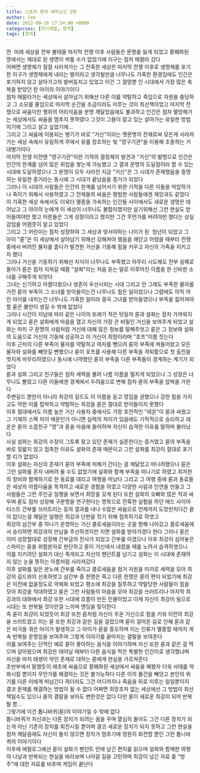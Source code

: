 ```yaml
---
title: 스토리 창작 에피소드 2편
author: lee
date: 2022-09-16 17:54:00 +0800
categories: [자기계발, 창작]
tags: [창작]
---
```



<div data-original-attrs="{&quot;style&quot;:&quot;&quot;}">먼&nbsp; 미래 세상을 전부 불태울 마지막 전쟁 이후 사람들은 문명을 잃게 되었고 황폐화된 땅에서는 제대로 된 생명이 싹틀 수가 없었기에 지구는 점차 매말라 갔다</div>
<div data-original-attrs="{&quot;style&quot;:&quot;&quot;}">어쩌면 생명체가 점점 사라져가는 그 잔혹한 세상은 마지막 전쟁 이후로 생명체를 포기한 지구가 생명체에게 내리는 벌이라고 생각될만큼 너무나도 가혹한 환경임에도 인간은 포기하지 않고 살아가고자 발버둥치고 있었고 이건 그 절망뿐 인 시대에서 가장 많은 축복을 받았던 한 아이의 이야기이다</div>
<div data-original-attrs="{&quot;style&quot;:&quot;&quot;}">점차 매말라가는 세상에서 살아남기 위해선 다른 이를 약탈하고 죽임으로 자원을 충당하고 그 소모를 줄임으로 마지막 순간을 조금이라도 미루는 것이 최선책이었고 마지막 전쟁으로 싸움이란 행위의 어리석음을 분명 깨달았음에도 불과하고 인간은 점차 멸망해가는 세상에서도 싸움을 멈추지 못하였다 그것이 그들이 알고 있는 살아가는 유일한 방법이기에 그리고 살고 싶었기에...</div>
<div data-original-attrs="{&quot;style&quot;:&quot;&quot;}">그리고 그 싸움에 이용되는 병기가 바로 "거신"이라는 옛문명의 잔재로써 모든게 사라져가는 세상 속에서 유일하게 무에서 유를 창조하는 빛 "영구기관"을 이용해 조종하는 거대병기이다&nbsp;</div>
<div data-original-attrs="{&quot;style&quot;:&quot;&quot;}">마지막 전쟁 이전엔 "영구기관"이란 기적의 결정체의 발견과 "거신"의 발명으로 인간은 인간의 한계를 넘어 많은 위업을 쌓는게 가능했고 그 결과 문명의 도달점이라 할 수 있는 시대에 도달하였으나 그 문명이 모두 사라진 지금 "거신"은 그 시대가 존재했음을 증명하는 유일한 증거라는 동시에 그 시대가 끝났음을 증거가 되었다&nbsp;</div>
<div data-original-attrs="{&quot;style&quot;:&quot;&quot;}">그러나 이 시대의 사람들은 인간의 한계를 넘어서기 위한 기적을 다른 이들을 억압하거나 죽이기 위해서 사용하였고 그 잔재들의 싸움은 평범한 사람들에겐 재앙과도 같았다</div>
<div data-original-attrs="{&quot;style&quot;:&quot;&quot;}">이 가혹한 세상 속에서도 더욱더 멸종을 가속하는 인간들 사이에서도 새로운 생명은 태어났고 그 아이의 눈에게 이 세상이 너무나도 불합리했지만 살기위해선 그런 현실도 받아들여야만 했고 어른들은 그게 성장이라고 했지만 그건 무언가를 버려야만 했다는 상실감임을 어렴풋이 알고 있었다</div>
<div data-original-attrs="{&quot;style&quot;:&quot;&quot;}">그리고 그 어린이는 점차 성장하여 그 세상과 맞서야하는 나이가 된&nbsp; 청년이 되었고 그 아이 "륜"은 이 세상에서 살아남기 위해선 강해져야 했음을 깨닫고 어렸을 때부터 전쟁 중에서 버려진 물자를 줍다가 발견한 거신을 기동해 힘을 키우고 자신의 가족을 지키고자 했다</div>
<div data-original-attrs="{&quot;style&quot;:&quot;&quot;}">그러나 거신을 기동하기 위해선 지식이 너무나도 부족했고 아무리 시도해도 전부 실패로 돌아가 륜은 점차 지쳐갈 때쯤 "설화"라는 처음 듣는 말로 이루어진 이름을 한 신비한 소녀를 구해주게 되엇다</div>
<div data-original-attrs="{&quot;style&quot;:&quot;&quot;}">그녀는 신기하고 아름다웠으나 생존이 우선시되는 시대 그리고 안 그래도 부족한 물자를 가진 륜의 부족이 그 소녀를 받아들이는건 너무나도 힘든 일이었으나 그럼에도 아직 어린 아이를 내치는건 너무나도 가혹한 일이라 결국 그녀를 받아들였으나 부족을 짊어져야할 륜은 불만이 생길 수 밖에 없었다</div>
 
<div data-original-attrs="{&quot;style&quot;:&quot;&quot;}">그러나 시간이 지남에 따라 같은 나이의 또래가 적은 탓일까 륜과 설화는 점차 가까워지게 되었고 륜은 설화에게 마음을 열고 자신의 가장 큰 비밀인 거신을 보여주게 되었고 설화는 마치 구 문명의 사람처럼 거신에 대해 많은 정보를 말해주엇고 륜은 그 정보와 설화의 도움으로 거신의 기동에 성공하고 이 거신이 희망이라며 "호프"이름 짓는다</div>
 
<div data-original-attrs="{&quot;style&quot;:&quot;&quot;}">이후 근처의 다른 부족이 물자를 약탈하고 여자를 뺏으려 륜의 부족에 쳐들어왔고 모든 물자와 설화를 빼앗길 뻔했으나 륜이 호프를 사용해 다른 부족을 격퇴함으로 첫 출진을 멋지게 마무리하였으나 동시에 나약했던 륜의 부족을 다른 부족들이 경계하는 계기가 되었다</div>
 
<div data-original-attrs="{&quot;style&quot;:&quot;&quot;}">륜과 설화 그리고 친구들은 점차 세력을 불려 나름 이름을 떨치게 되었으나 그 성장은 너무나도 빨랐고 다른 이들에겐 경계에서 두려움으로 변해 점차 륜의 부족을 압박을 가한다&nbsp;</div>
<div data-original-attrs="{&quot;style&quot;:&quot;&quot;}">주변길드 뿐만이 아니라 최강의 길드도 이 이름을 듣고 영입을 권했으나 강한 힘을 가지고도 약한 이를 핍박하고 약탈하는 최강을 륜은 절대로 받아들이지 못했다</div>
 
<div data-original-attrs="{&quot;style&quot;:&quot;&quot;}">이후 절대에서도 이름 높은 거신 사용자 중에서도 가장 호전적인 "레온"이 륜과 싸웠고 그 기체의 스펙 차이 때문인가 아니면 실력의 차이가 있음에도 기적적으로 승리하고 레온은 륜의 소꿉친구 "영"과 륜을 마음에 들어하며 자신이 습격한 이유를 말하며 물러났다</div>
<div data-original-attrs="{&quot;style&quot;:&quot;&quot;}">사실 설화는 최강의 수장이 그토록 찾고 있던 존재가 실존한다는 증거였고 륜의 부족을 바로 짖밟지 않고 접촉한 이유도 설화의 존재 때문이고 그런 설화를 최강이 절대로 포기할 리가 없었다</div>
 
<div data-original-attrs="{&quot;style&quot;:&quot;&quot;}">이후 설화는 자신의 존재가 륜의 부족에 피해가 간다는 걸 깨달았고 떠나려했으나 륜은 그런 설화를 혼자 내버려 둘 수도 없었기에 설화와 함께 부족을 떠나기로 하였고 최저한의 장비와 함께하기로 한 동료를 데리고 여행을 떠났다 그리고 그 여행 중에 륜과 동료들은 세상의 아름다움을 목격하고 새로운 경험을 하였고 다양한 사람과 인연을 만들고 그 사람들은 그런 주인공 일행을 보면서 희망을 갖게 된다 또한 설화의 오빠와 많은 적과 싸우며 륜도 점차 성장해 구문명을 연구한다는 명목으로 잔혹한 실험을 하던 매드 사이어티스트 간부를 쓰러트리는 등의 결과를 내나 수많은 싸움으로 언제까지 도망만치다간 끝이 없다는걸 깨달은 일행은 최강과 단판을 짓기 위해 접촉하기로 하엿고</div>
 
<div data-original-attrs="{&quot;style&quot;:&quot;&quot;}">최강의 삼간부 중 하나가 운영하는 거신 콜로세움이라는 곳을 향해 나아갔고 콜로세움에서 승리하면 최강과의 만남을 주선하겟지만 지면 설화를 받아가겠다 한다 그러나 륜은 이미 성장할대로 성장해 간부급의 전사가 되었고 간부를 이겼으나 이후 최강이 심어놓은 스파이는 륜을 위험분자로 판단하고 륜이 거신에서 내렸을 때를 노려서 습격하엿으나&nbsp; 이를 지키려던 설화가 대신 죽게되고 자신의 펜던트를 남기고 설화는 이 시대에 존재하지 않는 눈을 뜻하는 이름처럼 사라져갔다</div>
 
<div data-original-attrs="{&quot;style&quot;:&quot;&quot;}">이후 설화를 잃은 분노에 간부를 죽이고 콜로세움을 점거 자원을 미끼로 세력을 모아 최강의 길드와의 선포하엿고 삼간부 중 한명은 죽고 다른 한명은 륜의 편이 되었기에 최강은 이전에 없을정도로 약체화 되었고 평소에 최강을 질투하고 약탈당한 사람들이 힘을 모아 최강을 적대하였고 륜은 그런 사람들의 마음을 모아 최강을 쓰러트리나 마지막 최강과의 대화에서 최강 또한 시대에 흐름이 만든 인물이었고 이제 자신이 최강이 됨으로 시대는 또 반복될 것이란걸 느끼며 엔딩을 맞이한다</div>
 
<div data-original-attrs="{&quot;style&quot;:&quot;&quot;}">즉 륜이 최강이 되었듯이 최강 또한 륜처럼 자신이 주운 거신으로 힘을 키워 이전의 최강을 쓰러트렸고 이는 륜 또한 최강과 같은 길을 걸었으며 륜이 걸어온 길로 인해 륜과 같은 비극을 겪은 아이가 발생하고 그 아이가 륜을 증오하며 이는 인류가 멸종할 때까지 계속 반복될 운명임을 보여주며 그렇게 이야기를 끝마치는 결말을 보여준다</div>
<div data-original-attrs="{&quot;style&quot;:&quot;&quot;}">이를 보여주는 단적인 예로 륜이 좋아하는 음식을 이야기하며 자신 또한 륜과 같은 걸 먹으며 살아왔으며 최강은 태어날 때부터 다른 음식을 먹은 특별한 인간이로 생각했냐며 자신을 마치 태생이 악인 존재로 대하는 륜에게 현실을 가르쳐준다</div>
 
<div data-original-attrs="{&quot;style&quot;:&quot;&quot;}">초반부에서 말했듯이 애초에 싸움으로 황폐화된 세상에서 싸움을 해봤자 더욱 사태를 악화시킬 뿐이지 무언가를 해결하는 것은 불가능하다 다른 이의 물건을 빼앗고 본인의 위기를 다른 이에게 떠넘긴다 하더라도 그건 어디까지나 죽음을 뒤로 미루는 일일뿐이지 결코 문제를 해결하는 방법이 될 수 없다 어쩌면 희망조차 없는 세상에선 그 방법이 최선책일수도 있으나 륜의 결말을 보아도 변한것은 없다 다만 륜이 새로운 최강이 되어 반복될 뿐...</div>
 
<div data-original-attrs="{&quot;style&quot;:&quot;&quot;}">그렇기에 이건 톱니바퀴(륜)의 이야기일 수 밖에 없다&nbsp;</div>
<div data-original-attrs="{&quot;style&quot;:&quot;&quot;}">톱니바퀴가 자신과는 다른 장치가 되려는 꿈을 꾸며 열심히 돌아도 그건 다른 장치가 되는게 아닌 기존의 장치를 회전시킬 뿐이며 결코 새로운 장치가 되지 못하고 그런 현실을 점차 깨달음에도 자신이 돌지 않으면 장치가 멈추기에 영원히 회전할 뿐인 그런 톱니바퀴의 이야기이다</div>
 
<div data-original-attrs="{&quot;style&quot;:&quot;&quot;}">이후에 에필로그에선 륜이 설화가 펜던트 안에 남긴 편지를 읽으며 설화와 함께한 여행의 나날과 반복되는 현실을 바라보며 나아갈 길을 고민하며 최강이 남긴 자료 중 "방주"에 대한 자료를 비추며 게임이 끝난다</div>